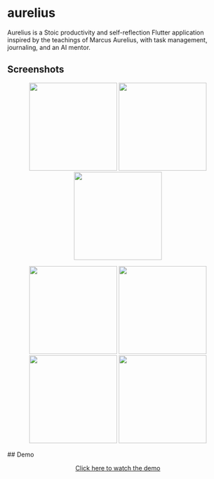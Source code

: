 # aurelius

Aurelius is a Stoic productivity and self-reflection Flutter application inspired by the teachings of Marcus Aurelius, with task management, journaling, and an AI mentor.
## Screenshots

<p align="center">
  <img src="https://github.com/user-attachments/assets/dc0c6714-3cbb-43c4-9b35-f99717469031"
width="200"/>
  <img src="https://github.com/user-attachments/assets/5835fdf5-30a1-46b6-9292-d597a11e12fb"
 width="200"/>
  <img src = "https://github.com/user-attachments/assets/2f041706-1889-4361-9fc2-ffb58e81a34e" width="200"/>
</p>
<p align="center">
  <img src = "https://github.com/user-attachments/assets/c838485e-2a8a-444e-996f-5d8e0af7b073"
 width="200"/>
  <img src = "https://github.com/user-attachments/assets/5ba20ff4-e40f-4811-8bfe-e9bdcc2dfd23" width="200"/>
  <img src="https://github.com/user-attachments/assets/e262b348-c203-4c73-bf8d-56ae4427b" width="200"/>
  <img src="https://github.com/user-attachments/assets/da0c4f7b-b8f9-49ce-9ac5-a4ad87a7daaf"
width="200"/>
</p>
## Demo
<p align="center">
  <a href="https://github.com/user-attachments/assets/c1d73c70-6ae2-4c4c-b893-43daaf1771da.mp4">Click here to watch the demo</a>
</p>


